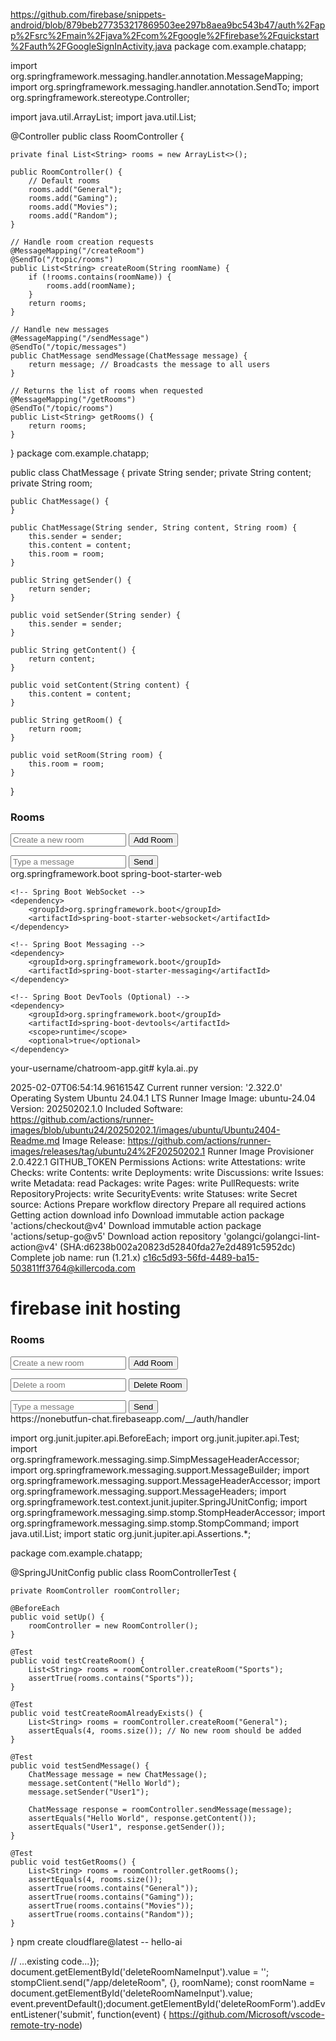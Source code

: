 https://github.com/firebase/snippets-android/blob/879beb277353217869503ee297b8aea9bc543b47/auth%2Fapp%2Fsrc%2Fmain%2Fjava%2Fcom%2Fgoogle%2Ffirebase%2Fquickstart%2Fauth%2FGoogleSignInActivity.java
package com.example.chatapp;

import org.springframework.messaging.handler.annotation.MessageMapping;
import org.springframework.messaging.handler.annotation.SendTo;
import org.springframework.stereotype.Controller;

import java.util.ArrayList;
import java.util.List;

@Controller
public class RoomController {

    private final List<String> rooms = new ArrayList<>();

    public RoomController() {
        // Default rooms
        rooms.add("General");
        rooms.add("Gaming");
        rooms.add("Movies");
        rooms.add("Random");
    }

    // Handle room creation requests
    @MessageMapping("/createRoom")
    @SendTo("/topic/rooms")
    public List<String> createRoom(String roomName) {
        if (!rooms.contains(roomName)) {
            rooms.add(roomName);
        }
        return rooms;
    }

    // Handle new messages
    @MessageMapping("/sendMessage")
    @SendTo("/topic/messages")
    public ChatMessage sendMessage(ChatMessage message) {
        return message; // Broadcasts the message to all users
    }

    // Returns the list of rooms when requested
    @MessageMapping("/getRooms")
    @SendTo("/topic/rooms")
    public List<String> getRooms() {
        return rooms;
    }
}
package com.example.chatapp;

public class ChatMessage {
    private String sender;
    private String content;
    private String room;

    public ChatMessage() {
    }

    public ChatMessage(String sender, String content, String room) {
        this.sender = sender;
        this.content = content;
        this.room = room;
    }

    public String getSender() {
        return sender;
    }

    public void setSender(String sender) {
        this.sender = sender;
    }

    public String getContent() {
        return content;
    }

    public void setContent(String content) {
        this.content = content;
    }

    public String getRoom() {
        return room;
    }

    public void setRoom(String room) {
        this.room = room;
    }
}

<!DOCTYPE html>
<html lang="en">
<head>
    <meta charset="UTF-8">
    <meta name="viewport" content="width=device-width, initial-scale=1.0">
    <title>Chatroom App</title>
    <link rel="stylesheet" href="styles.css">
    <script src="https://cdn.jsdelivr.net/npm/sockjs-client@1.5.1/dist/sockjs.min.js"></script>
    <script src="https://cdn.jsdelivr.net/npm/stompjs@2.3.3/lib/stomp.min.js"></script>
</head>
<body>
    <div id="chat-app">
        <div class="sidebar">
            <h3>Rooms</h3>
            <ul id="roomList"></ul>
            <form id="createRoomForm">
                <input type="text" id="roomNameInput" placeholder="Create a new room" required>
                <button type="submit">Add Room</button>
            </form>
        </div>
        <div class="chat-container">
            <div class="messages" id="messages"></div>
            <div class="chat-input">
                <input type="text" id="messageInput" placeholder="Type a message">
                <button onclick="sendMessage()">Send</button>
            </div>
        </div>
    </div>
    <script src="main.js"></script>
</body>
</html>
<dependencies>
    <!-- Spring Boot Web -->
    <dependency>
        <groupId>org.springframework.boot</groupId>
        <artifactId>spring-boot-starter-web</artifactId>
    </dependency>

    <!-- Spring Boot WebSocket -->
    <dependency>
        <groupId>org.springframework.boot</groupId>
        <artifactId>spring-boot-starter-websocket</artifactId>
    </dependency>

    <!-- Spring Boot Messaging -->
    <dependency>
        <groupId>org.springframework.boot</groupId>
        <artifactId>spring-boot-starter-messaging</artifactId>
    </dependency>

    <!-- Spring Boot DevTools (Optional) -->
    <dependency>
        <groupId>org.springframework.boot</groupId>
        <artifactId>spring-boot-devtools</artifactId>
        <scope>runtime</scope>
        <optional>true</optional>
    </dependency>
</dependencies>

your-username/chatroom-app.git# kyla.ai..py

﻿2025-02-07T06:54:14.9616154Z Current runner version: '2.322.0'
Operating System
Ubuntu
24.04.1
LTS
Runner Image
Image: ubuntu-24.04
Version: 20250202.1.0
Included Software: https://github.com/actions/runner-images/blob/ubuntu24/20250202.1/images/ubuntu/Ubuntu2404-Readme.md
Image Release: https://github.com/actions/runner-images/releases/tag/ubuntu24%2F20250202.1
Runner Image Provisioner
2.0.422.1
GITHUB_TOKEN Permissions
Actions: write
Attestations: write
Checks: write
Contents: write
Deployments: write
Discussions: write
Issues: write
Metadata: read
Packages: write
Pages: write
PullRequests: write
RepositoryProjects: write
SecurityEvents: write
Statuses: write
Secret source: Actions
Prepare workflow directory
Prepare all required actions
Getting action download info
Download immutable action package 'actions/checkout@v4'
Download immutable action package 'actions/setup-go@v5'
Download action repository 'golangci/golangci-lint-action@v4' (SHA:d6238b002a20823d52840fda27e2d4891c5952dc)
Complete job name: run (1.21.x)
c16c5d93-56fd-4489-ba15-503811ff3764@killercoda.com

# firebase init hosting<!DOCTYPE html>
<html lang="en">
<head>
    <meta charset="UTF-8">
    <meta name="viewport" content="width=device-width, initial-scale=1.0">
    <title>Chatroom App</title>
    <link rel="stylesheet" href="styles.css">
    <script src="https://cdn.jsdelivr.net/npm/sockjs-client@1.5.1/dist/sockjs.min.js"></script>
    <script src="https://cdn.jsdelivr.net/npm/stompjs@2.3.3/lib/stomp.min.js"></script>
</head>
<body>
    <div id="chat-app">
        <div class="sidebar">
            <h3>Rooms</h3>
            <ul id="roomList"></ul>
            <form id="createRoomForm">
                <input type="text" id="roomNameInput" placeholder="Create a new room" required>
                <button type="submit">Add Room</button>
            </form>
            <form id="deleteRoomForm">
                <input type="text" id="deleteRoomNameInput" placeholder="Delete a room" required>
                <button type="submit">Delete Room</button>
            </form>
        </div>
        <div class="chat-container">
            <div class="messages" id="messages"></div>
            <div class="chat-input">
                <input type="text" id="messageInput" placeholder="Type a message">
                <button onclick="sendMessage()">Send</button>
            </div>
        </div>
    </div>
    <script src="main.js"></script>
</body>
</html>https://nonebutfun-chat.firebaseapp.com/__/auth/handler

import org.junit.jupiter.api.BeforeEach;
import org.junit.jupiter.api.Test;
import org.springframework.messaging.simp.SimpMessageHeaderAccessor;
import org.springframework.messaging.support.MessageBuilder;
import org.springframework.messaging.support.MessageHeaderAccessor;
import org.springframework.messaging.support.MessageHeaders;
import org.springframework.test.context.junit.jupiter.SpringJUnitConfig;
import org.springframework.messaging.simp.stomp.StompHeaderAccessor;
import org.springframework.messaging.simp.stomp.StompCommand;
import java.util.List;
import static org.junit.jupiter.api.Assertions.*;

package com.example.chatapp;




@SpringJUnitConfig
public class RoomControllerTest {

    private RoomController roomController;

    @BeforeEach
    public void setUp() {
        roomController = new RoomController();
    }

    @Test
    public void testCreateRoom() {
        List<String> rooms = roomController.createRoom("Sports");
        assertTrue(rooms.contains("Sports"));
    }

    @Test
    public void testCreateRoomAlreadyExists() {
        List<String> rooms = roomController.createRoom("General");
        assertEquals(4, rooms.size()); // No new room should be added
    }

    @Test
    public void testSendMessage() {
        ChatMessage message = new ChatMessage();
        message.setContent("Hello World");
        message.setSender("User1");

        ChatMessage response = roomController.sendMessage(message);
        assertEquals("Hello World", response.getContent());
        assertEquals("User1", response.getSender());
    }

    @Test
    public void testGetRooms() {
        List<String> rooms = roomController.getRooms();
        assertEquals(4, rooms.size());
        assertTrue(rooms.contains("General"));
        assertTrue(rooms.contains("Gaming"));
        assertTrue(rooms.contains("Movies"));
        assertTrue(rooms.contains("Random"));
    }
}
npm create cloudflare@latest -- hello-ai








// ...existing code...});    document.getElementById('deleteRoomNameInput').value = '';    stompClient.send("/app/deleteRoom", {}, roomName);    const roomName = document.getElementById('deleteRoomNameInput').value;    event.preventDefault();document.getElementById('deleteRoomForm').addEventListener('submit', function(event) {
https://github.com/Microsoft/vscode-remote-try-node) 